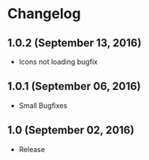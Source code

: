 # Changelog

## 1.0.2 (September 13, 2016)

- Icons not loading bugfix

## 1.0.1 (September 06, 2016)

- Small Bugfixes

## 1.0 (September 02, 2016)

- Release